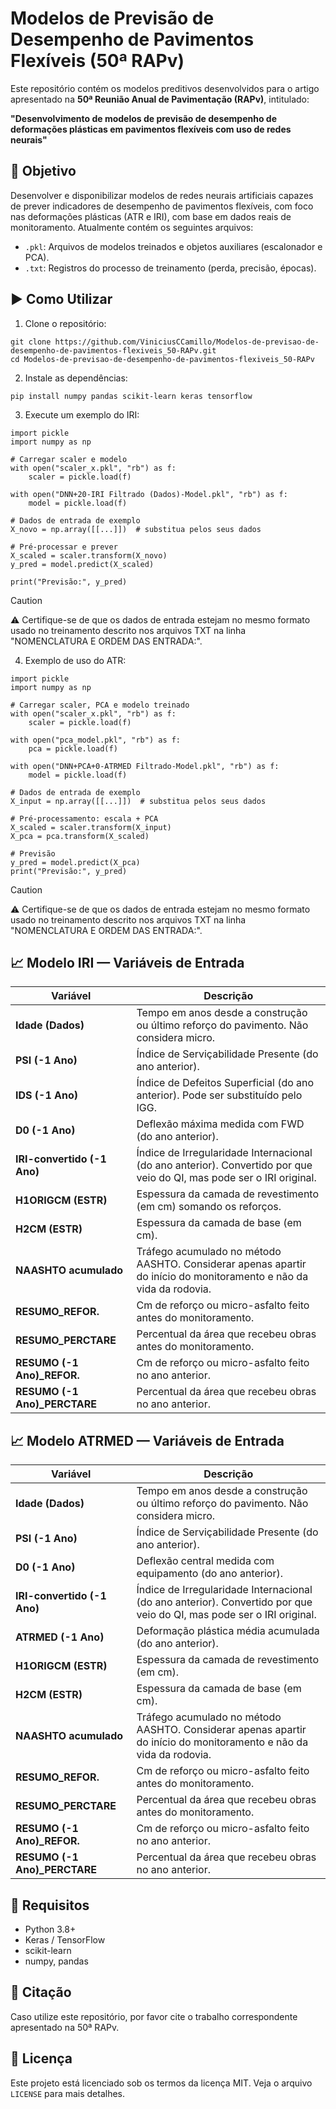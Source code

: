 # Modelos de Previsão de Desempenho de Pavimentos Flexíveis (50ª RAPv)

Este repositório contém os modelos preditivos desenvolvidos para o artigo apresentado na **50ª Reunião Anual de Pavimentação (RAPv)**, intitulado:

**"Desenvolvimento de modelos de previsão de desempenho de deformações plásticas em pavimentos flexíveis com uso de redes neurais"**

## 🧠 Objetivo

Desenvolver e disponibilizar modelos de redes neurais artificiais capazes de prever indicadores de desempenho de pavimentos flexíveis, com foco nas deformações plásticas (ATR e IRI), com base em dados reais de monitoramento. Atualmente contém os seguintes arquivos:
- `.pkl`: Arquivos de modelos treinados e objetos auxiliares (escalonador e PCA).
- `.txt`: Registros do processo de treinamento (perda, precisão, épocas).

## ▶️ Como Utilizar
1. Clone o repositório:
```
git clone https://github.com/ViniciusCCamillo/Modelos-de-previsao-de-desempenho-de-pavimentos-flexiveis_50-RAPv.git
cd Modelos-de-previsao-de-desempenho-de-pavimentos-flexiveis_50-RAPv
```
2. Instale as dependências:
```
pip install numpy pandas scikit-learn keras tensorflow
```
3. Execute um exemplo do IRI:
```
import pickle
import numpy as np

# Carregar scaler e modelo
with open("scaler_x.pkl", "rb") as f:
    scaler = pickle.load(f)

with open("DNN+20-IRI Filtrado (Dados)-Model.pkl", "rb") as f:
    model = pickle.load(f)

# Dados de entrada de exemplo
X_novo = np.array([[...]])  # substitua pelos seus dados

# Pré-processar e prever
X_scaled = scaler.transform(X_novo)
y_pred = model.predict(X_scaled)

print("Previsão:", y_pred)
```
> [!CAUTION]
> ⚠️ Certifique-se de que os dados de entrada estejam no mesmo formato usado no treinamento descrito nos arquivos TXT na linha "NOMENCLATURA E ORDEM DAS ENTRADA:".

4. Exemplo de uso do ATR:
```
import pickle
import numpy as np

# Carregar scaler, PCA e modelo treinado
with open("scaler_x.pkl", "rb") as f:
    scaler = pickle.load(f)

with open("pca_model.pkl", "rb") as f:
    pca = pickle.load(f)

with open("DNN+PCA+0-ATRMED Filtrado-Model.pkl", "rb") as f:
    model = pickle.load(f)

# Dados de entrada de exemplo
X_input = np.array([[...]])  # substitua pelos seus dados

# Pré-processamento: escala + PCA
X_scaled = scaler.transform(X_input)
X_pca = pca.transform(X_scaled)

# Previsão
y_pred = model.predict(X_pca)
print("Previsão:", y_pred)
```
> [!CAUTION]
> ⚠️ Certifique-se de que os dados de entrada estejam no mesmo formato usado no treinamento descrito nos arquivos TXT na linha "NOMENCLATURA E ORDEM DAS ENTRADA:".

## 📈 Modelo IRI — Variáveis de Entrada
| Variável                      | Descrição                                                                                                             |
| ----------------------------- | --------------------------------------------------------------------------------------------------------------------- |
| **Idade (Dados)**             | Tempo em anos desde a construção ou último reforço do pavimento. Não considera micro.                                 |
| **PSI (-1 Ano)**              | Índice de Serviçabilidade Presente (do ano anterior).                                                                 |
| **IDS (-1 Ano)**              | Índice de Defeitos Superficial (do ano anterior). Pode ser substituído pelo IGG.                                      |
| **D0 (-1 Ano)**               | Deflexão máxima medida com FWD (do ano anterior).                                                                     |
| **IRI-convertido (-1 Ano)**   | Índice de Irregularidade Internacional (do ano anterior). Convertido por que veio do QI, mas pode ser o IRI original. |
| **H1ORIGCM (ESTR)**           | Espessura da camada de revestimento (em cm) somando os reforços.                                                      |
| **H2CM (ESTR)**               | Espessura da camada de base (em cm).                                                                                  |
| **NAASHTO acumulado**         | Tráfego acumulado no método AASHTO. Considerar apenas apartir do início do monitoramento e não da vida da rodovia.    |
| **RESUMO\_REFOR.**            | Cm de reforço ou micro-asfalto feito antes do monitoramento.                                                          |
| **RESUMO\_PERCTARE**          | Percentual da área que recebeu obras antes do monitoramento.                                                          |
| **RESUMO (-1 Ano)\_REFOR.**   | Cm de reforço ou micro-asfalto feito no ano anterior.                                                                 |
| **RESUMO (-1 Ano)\_PERCTARE** | Percentual da área que recebeu obras no ano anterior.                                                                 |

## 📈 Modelo ATRMED — Variáveis de Entrada
| Variável                      | Descrição                                                                                                             |
| ----------------------------- | --------------------------------------------------------------------------------------------------------------------- |
| **Idade (Dados)**             | Tempo em anos desde a construção ou último reforço do pavimento. Não considera micro.                                 |
| **PSI (-1 Ano)**              | Índice de Serviçabilidade Presente (do ano anterior).                                                                 |
| **D0 (-1 Ano)**               | Deflexão central medida com equipamento (do ano anterior).                                                            |
| **IRI-convertido (-1 Ano)**   | Índice de Irregularidade Internacional (do ano anterior). Convertido por que veio do QI, mas pode ser o IRI original. |
| **ATRMED (-1 Ano)**           | Deformação plástica média acumulada (do ano anterior).                                                                |
| **H1ORIGCM (ESTR)**           | Espessura da camada de revestimento (em cm).                                                                          |
| **H2CM (ESTR)**               | Espessura da camada de base (em cm).                                                                                  |
| **NAASHTO acumulado**         | Tráfego acumulado no método AASHTO. Considerar apenas apartir do início do monitoramento e não da vida da rodovia.    |
| **RESUMO\_REFOR.**            | Cm de reforço ou micro-asfalto feito antes do monitoramento.                                                          |
| **RESUMO\_PERCTARE**          | Percentual da área que recebeu obras antes do monitoramento.                                                          |
| **RESUMO (-1 Ano)\_REFOR.**   | Cm de reforço ou micro-asfalto feito no ano anterior.                                                                 |
| **RESUMO (-1 Ano)\_PERCTARE** | Percentual da área que recebeu obras no ano anterior.                                                                 |

## 📌 Requisitos
- Python 3.8+
- Keras / TensorFlow
- scikit-learn
- numpy, pandas

## 📖 Citação
Caso utilize este repositório, por favor cite o trabalho correspondente apresentado na 50ª RAPv.

## 📝 Licença
Este projeto está licenciado sob os termos da licença MIT. Veja o arquivo `LICENSE` para mais detalhes.
